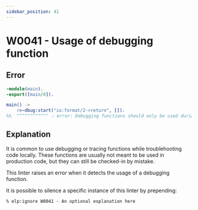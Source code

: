 ```yaml
---
sidebar_position: 41
---
```


# W0041 - Usage of debugging function

## Error

```erlang
-module(main).
-export([main/0]).

main() ->
    re~dbug:start("io:format/2->return", []).
%%  ^^^^^^^^^^^^ 💡 error: Debugging functions should only be used during local debugging and usages should not be checked in.
```

## Explanation

It is common to use debugging or tracing functions while troublehooting code locally.
These functions are usually not meant to be used in production code, but they can still be checked-in by mistake.

This linter raises an error when it detects the usage of a debugging function.

It is possible to silence a specific instance of this linter by prepending:

```
% elp:ignore W0041 - An optional explanation here
```
